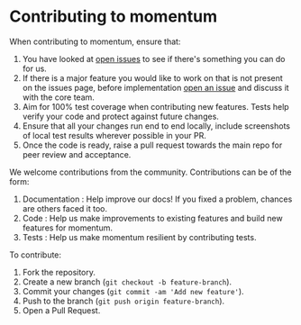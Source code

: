 # Contributing to momentum

When contributing to momentum, ensure that: 

1. You have looked at [open issues](https://github.com/getmomentum/momentum-core/issues) to see if there's something you can do for us.
2. If there is a major feature you would like to work on that is not present on the issues page, before implementation [open an issue](https://github.com/getmomentum/momentum-core/issues/new) and discuss it with the core team.
4. Aim for 100% test coverage when contributing new features. Tests help verify your code and protect against future changes.
5. Ensure that all your changes run end to end locally, include screenshots of local test results wherever possible in your PR. 
6. Once the code is ready, raise a pull request towards the main repo for peer review and acceptance.

We welcome contributions from the community. Contributions can be of the form: 
1. Documentation : Help improve our docs! If you fixed a problem, chances are others faced it too.
2. Code : Help us make improvements to existing features and build new features for momentum. 
3. Tests :  Help us make momentum resilient by contributing tests.

To contribute:
1. Fork the repository.
2. Create a new branch (`git checkout -b feature-branch`).
3. Commit your changes (`git commit -am 'Add new feature'`).
4. Push to the branch (`git push origin feature-branch`).
5. Open a Pull Request.
